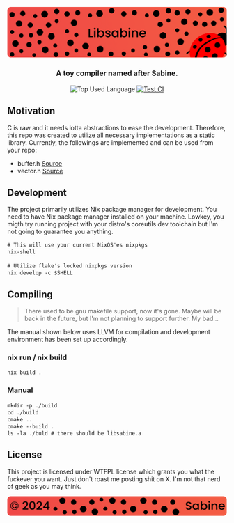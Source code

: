 <p align="center">
    <img src=".github/assets/header.png" alt="Sabine's {Library}">
</p>

<p align="center">
    <h3 align="center">A toy compiler named after Sabine.</h3>
</p>

<p align="center">
    <img align="center" src="https://img.shields.io/github/languages/top/sabine-lang/libsabine?style=flat&logo=c&logoColor=ffffff&labelColor=F05045&color=F05045" alt="Top Used Language">
    <a href="https://github.com/sabine-lang/libsabine/actions/workflows/test.yml"><img align="center" src="https://img.shields.io/github/actions/workflow/status/sabine-lang/libsabine/test.yml?style=flat&logo=github&logoColor=ffffff&labelColor=F05045&color=F05045" alt="Test CI"></a>
</p>

## Motivation

C is raw and it needs lotta abstractions to ease the development. Therefore, this repo was created to utilize all necessary implementations as a static library. Currently, the followings are implemented and can be used from your repo:

- buffer.h [Source](./include/buffer.h)
- vector.h [Source](./include/vector.h)

## Development

The project primarily utilizes Nix package manager for development. You need to have Nix package manager
installed on your machine. Lowkey, you migth try running project with your distro's coreutils dev toolchain
but I'm not going to guarantee you anything.

```shell
# This will use your current NixOS'es nixpkgs
nix-shell

# Utilize flake's locked nixpkgs version
nix develop -c $SHELL
```

## Compiling

> There used to be gnu makefile support, now it's gone. Maybe will be back in the future, but I'm not
planning to support further. My bad...

The manual shown below uses LLVM for compilation and development environment has been set up accordingly.

### nix run / nix build

```shell
nix build .
```

### Manual

```shell
mkdir -p ./build
cd ./build
cmake ..
cmake --build .
ls -la ./buld # there should be libsabine.a
```

## License

This project is licensed under WTFPL license which grants you what the fuckever you want. Just don't
roast me posting shit on X. I'm not that nerd of geek as you may think.

<p align="center">
    <img src=".github/assets/footer.png" alt="Sabine's {Library}">
</p>
